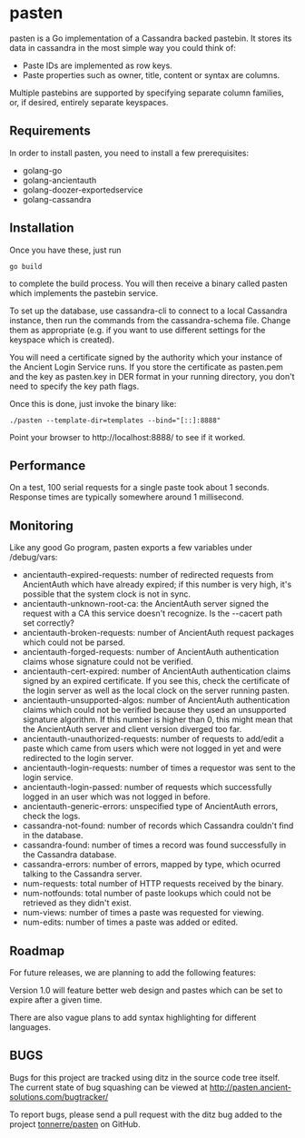 pasten
======

pasten is a Go implementation of a Cassandra backed pastebin.
It stores its data in cassandra in the most simple way you could think of:

* Paste IDs are implemented as row keys.
* Paste properties such as owner, title, content or syntax are columns.

Multiple pastebins are supported by specifying separate column families, or,
if desired, entirely separate keyspaces.


Requirements
------------

In order to install pasten, you need to install a few prerequisites:

* golang-go
* golang-ancientauth
* golang-doozer-exportedservice
* golang-cassandra

Installation
------------

Once you have these, just run

    go build

 to complete the build process. You will then receive a binary called pasten
 which implements the pastebin service.

To set up the database, use cassandra-cli to connect to a local Cassandra
instance, then run the commands from the cassandra-schema file. Change them
as appropriate (e.g. if you want to use different settings for the keyspace
which is created).

You will need a certificate signed by the authority which your instance of
the Ancient Login Service runs. If you store the certificate as pasten.pem
and the key as pasten.key in DER format in your running directory, you don't
need to specify the key path flags.

Once this is done, just invoke the binary like:

    ./pasten --template-dir=templates --bind="[::]:8888"

Point your browser to http://localhost:8888/ to see if it worked.


Performance
-----------

On a test, 100 serial requests for a single paste took about 1 seconds.
Response times are typically somewhere around 1 millisecond.

Monitoring
----------

Like any good Go program, pasten exports a few variables under
/debug/vars:

* ancientauth-expired-requests: number of redirected requests from AncientAuth
  which have already expired; if this number is very high, it's possible that
  the system clock is not in sync.
* ancientauth-unknown-root-ca: the AncientAuth server signed the request with
  a CA this service doesn't recognize. Is the --cacert path set correctly?
* ancientauth-broken-requests: number of AncientAuth request packages which
  could not be parsed.
* ancientauth-forged-requests: number of AncientAuth authentication claims
  whose signature could not be verified.
* ancientauth-cert-expired: number of AncientAuth authentication claims signed
  by an expired certificate. If you see this, check the  certificate of the
  login server as well as the local clock on the server running pasten.
* ancientauth-unsupported-algos: number of AncientAuth authentication claims
  which could not be verified because they used an unsupported signature
  algorithm. If this number is higher than 0, this might mean that the
  AncientAuth server and client version diverged too far.
* ancientauth-unauthorized-requests: number of requests to add/edit a paste
  which came from users which were not logged in yet and were redirected to
  the login server.
* ancientauth-login-requests: number of times a requestor was sent to the
  login service.
* ancientauth-login-passed: number of requests which successfully logged in an
  user which was not logged in before.
* ancientauth-generic-errors: unspecified type of AncientAuth errors, check
  the logs.
* cassandra-not-found: number of records which Cassandra couldn't find in the
  database.
* cassandra-found: number of times a record was found successfully in the
  Cassandra database.
* cassandra-errors: number of errors, mapped by type, which ocurred talking
  to the Cassandra server.
* num-requests: total number of HTTP requests received by the binary.
* num-notfounds: total number of paste lookups which could not be retrieved as
  they didn't exist.
* num-views: number of times a paste was requested for viewing.
* num-edits: number of times a paste was added or edited.


Roadmap
-------

For future releases, we are planning to add the following features:

Version 1.0 will feature better web design and pastes which can be set to
expire after a given time.

There are also vague plans to add syntax highlighting for different
languages.


BUGS
----

Bugs for this project are tracked using ditz in the source code tree itself.
The current state of bug squashing can be viewed at
<http://pasten.ancient-solutions.com/bugtracker/>

To report bugs, please send a pull request with the ditz bug added to the
project
[tonnerre/pasten](https://github.com/tonnerre/pasten/) on GitHub.
